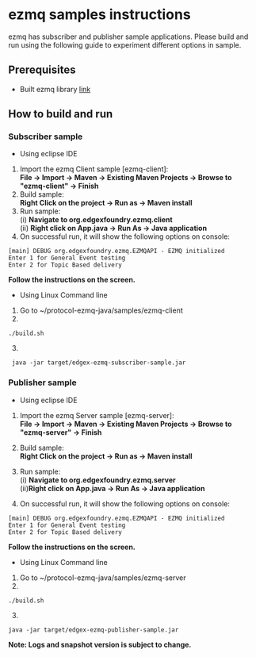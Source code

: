 # ezmq samples instructions

ezmq has subscriber and publisher sample applications. Please build and run using the following guide to experiment different options in sample.

## Prerequisites
 - Built ezmq library [link](./../ezmq/)

## How to build and run
### Subscriber sample
 - Using eclipse IDE
1. Import the ezmq Client sample [ezmq-client]:</br>
   **File -> Import -> Maven -> Existing Maven Projects -> Browse to "ezmq-client" -> Finish**
2. Build sample:</br>
   **Right Click on the project -> Run as -> Maven install**
3. Run sample:</br>
   (i) **Navigate to org.edgexfoundry.ezmq.client**</br>
   (ii) **Right click on App.java -> Run As -> Java application**
4. On successful run, it will show the following options on console:
```
[main] DEBUG org.edgexfoundry.ezmq.EZMQAPI - EZMQ initialized
Enter 1 for General Event testing
Enter 2 for Topic Based delivery
```
 **Follow the instructions on the screen.**

 - Using Linux Command line
1. Go to ~/protocol-ezmq-java/samples/ezmq-client
2. 
 ```
 ./build.sh
 ```
3. 
```
 java -jar target/edgex-ezmq-subscriber-sample.jar
 ```
### Publisher sample
- Using eclipse IDE
1. Import the ezmq Server sample [ezmq-server]:</br>
   **File -> Import -> Maven -> Existing Maven Projects -> Browse to "ezmq-server" -> Finish**
2. Build sample:</br>
   **Right Click on the project -> Run as -> Maven install**
3. Run sample:</br>
   (i) **Navigate to org.edgexfoundry.ezmq.server**</br>
   (ii)**Right click on App.java -> Run As -> Java application**

4. On successful run, it will show the following options on console:
```
[main] DEBUG org.edgexfoundry.ezmq.EZMQAPI - EZMQ initialized
Enter 1 for General Event testing
Enter 2 for Topic Based delivery
```
**Follow the instructions on the screen.**

- Using Linux Command line
1. Go to ~/protocol-ezmq-java/samples/ezmq-server
2. 
```
./build.sh
```
3. 
```
java -jar target/edgex-ezmq-publisher-sample.jar
```

**Note: Logs and snapshot version is subject to change.**
